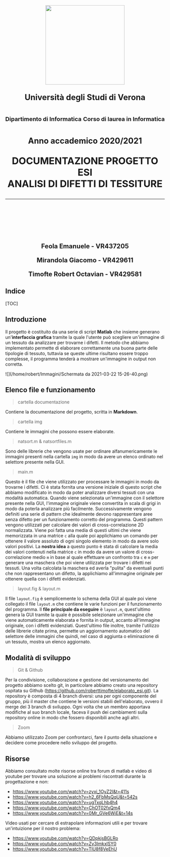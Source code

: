 <div style="page-break-inside:avoid;">
    <img src="/home/robert/Immagini/uni.png" style="display:block;margin-left:auto;margin-right:auto;width:50%;height:250px;width:250px">
    <p style="text-align:center;font-size:25px;font-weight:bold">Università degli Studi di Verona</p>
    <div style="overflow:hidden;">
    	<p style="float:left;font-size:18px;font-weight:bold">Dipartimento di Informatica</p>
    	<p style="float:right;font-size:18px;font-weight:bold">Corso di laurea in Informatica</p>
    </div>
    <p style="text-align:center;font-size:25px;font-weight:bold">Anno accademico 2020/2021</p>
    <p style="text-align:center;font-size:30px;font-weight:bold">DOCUMENTAZIONE PROGETTO ESI<br>ANALISI DI DIFETTI DI TESSITURE</p>
    <hr>
    <br><br><br><br><br><br>
    <div>
    	<p style="text-align:center;font-size:20px;font-weight:bold">Feola Emanuele - VR437205</p>
    	<p style="text-align:center;font-size:20px;font-weight:bold">Mirandola Giacomo - VR429611</p>
    	<p style="text-align:center;font-size:20px;font-weight:bold">Timofte Robert Octavian - VR429581</p>
    </div>
</div>

<div style="page-break-after: always; break-after: page;"></div>

## Indice

[TOC]

<div style="page-break-after: always; break-after: page;"></div>

## Introduzione

Il progetto è costituito da una serie di script **Matlab** che insieme generano un'**interfaccia grafica** tramite la quale l'utente può scegliere un'immagine di un tessuto da analizzare per trovarne i difetti. Il metodo che abbiamo implementato permette di elaborare correttamente una buona parte delle tipologie di tessuto, tuttavia se queste ultime risultano essere troppo complesse, il programma tenderà a mostrare un'immagine in output non corretta.

![](/home/robert/Immagini/Schermata da 2021-03-22 15-26-40.png)



## Elenco file e funzionamento 

> cartella documentazione

Contiene la documentazione del progetto, scritta in **Markdown**.

> cartella img

Contiene le immagini che possono essere elaborate.

> natsort.m & natsortfiles.m

Sono delle librerie che vengono usate per ordinare alfanumericamente le immagini presenti nella cartella `img` in modo da avere un elenco ordinato nel selettore presente nella GUI.

> main.m

Questo è il file che viene utilizzato per processare le immagini in modo da trovarne i difetti. Ci è stata fornita una versione iniziale di questo script che abbiamo modificato in modo da poter analizzare diversi tessuti con una modalità automatica.
Quando viene selezionata un'immagine con il selettore presente nella GUI, l'immagine originale viene convertita in scala di grigi in modo da poterla analizzare più facilmente. Successivamente vengono definiti una serie di pattern che idealmente devono rappresentare aree senza difetto per un funzionamento corretto del programma. Questi pattern vengono utilizzati per calcolare dei valori di cross-correlazione 2D normalizzata. Viene poi fatta una media di questi ultimi che viene memorizzata in una matrice `c` alla quale poi applichiamo un comando per ottenere il valore assoluto di ogni singolo elemento in modo da avere solo valori positivi.
La **nostra idea** a questo punto è stata di calcolare la media dei valori contenuti nella matrice `c` in modo da avere un valore di cross-correlazione medio `m` in base al quale effettuare un confronto tra `c` e `m` per generare una maschera che poi viene utilizzata per trovare i difetti nei tessuti.
Una volta calcolata la maschera ed averla "pulita" da eventuali punti che non rappresentano un difetto, la applichiamo all'immagine originale per ottenere quella con i difetti evidenziati.

> layout.fig & layout.m

Il file `layout.fig` è semplicemente lo schema della GUI al quale poi viene collegato il file `layout.m` che contiene le varie funzioni per il funzionamento del programma. 
Il **file principale da eseguire** è `layout.m`, quest'ultimo genera la GUI tramite la quale è possibile selezionare un'immagine che viene automaticamente elaborata e fornita in output, accanto all'immagine originale, con i difetti evidenziati.
Quest'ultimo file inoltre, tramite l'utilizzo delle librerie citate prima, permette un aggiornamento automatico del selettore delle immagini che quindi, nel caso di aggiunta o eliminazione di un tessuto, mostra un elenco aggiornato.



## Modalità di sviluppo

> Git & Github

Per la condivisione, collaborazione e gestione del versionamento del progetto abbiamo scelto git, in particolare abbiamo creato una repository ospitata su Github (https://github.com/roberttimofte/elaborato_esi.git).
La repository è composta di 4 branch diversi: una per ogni componente del gruppo, più il master che contiene le versioni stabili dell'elaborato, ovvero il merge dei 3 branch di sviluppo.
Ogni volta che un membro apportava modifiche al suo branch locale, faceva il push dei cambiamenti sulla repository online in modo che fossero disponibili anche agli altri.

> Zoom

Abbiamo utilizzato Zoom per confrontarci, fare il punto della situazione e decidere come procedere nello sviluppo del progetto.



## Risorse

Abbiamo consultato molte risorse online tra forum di matlab e video di youtube per trovare una soluzione ai problemi riscontrati durante la progettazione e non:

- https://www.youtube.com/watch?v=zyxi_1OyZ2I&t=411s
- https://www.youtube.com/watch?v=h2_6FbMsQqU&t=542s
- https://www.youtube.com/watch?v=ugTxqLhb4h4
- https://www.youtube.com/watch?v=ChOT02fxQm4
- https://www.youtube.com/watch?v=0Mr_GVe6WiE&t=14s

Video usati per cercare di estrapolare informazioni utili e per trovare un'intuizione per il nostro problema:
- https://www.youtube.com/watch?v=QDpkjsBGLRo
- https://www.youtube.com/watch?v=Zy3lmkxlSY0
- https://www.youtube.com/watch?v=TlU8f8VeEhU